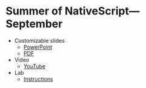 # Summer of NativeScript—September

* Customizable slides
    * [PowerPoint](slides.pptx)
    * [PDF](slides.pdf)
* Video
    * [YouTube](https://www.youtube.com/watch?v=oyqHlCxvq78)
* Lab
    * [Instructions](lab.md)